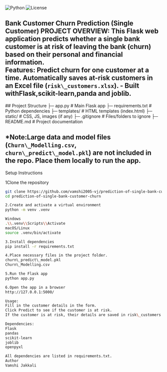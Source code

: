 ![Python](https://img.shields.io/badge/python-3.10-blue)
![License](https://img.shields.io/badge/license-MIT-green)

Bank Customer Churn Prediction (Single Customer)
PROJECT OVERVIEW:
This Flask web application predicts whether a single bank customer is at risk of leaving the bank (churn) based on their personal and financial information.  
Features:
Predict churn for one customer at a time.
Automatically saves at-risk customers in an Excel file (`risk\_customers.xlsx`).
\- Built withFlask,scikit-learn,panda and joblib.
---

\## Project Structure
├─ app.py # Main Flask app
├─ requirements.txt # Python dependencies
├─ templates/ # HTML templates (index.html)
├─ static/ # CSS, JS, images (if any)
├─ .gitignore # Files/folders to ignore
├─ README.md # Project documentation

*Note:Large data and model files (`Churn\_Modelling.csv`, `churn\_predict\_model.pkl`) are not included in the repo. Place them locally to run the app.
---
Setup Instructions

1Clone the repository
```bash
git clone https://github.com/vamshi2005-vj/prediction-of-single-bank-customer-churn.git
cd prediction-of-single-bank-customer-churn

2.Create and activate a virtual environment
python -m venv .venv

Windows
.\\.venv\\Scripts\\Activate
macOS/Linux
source .venv/bin/activate

3.Install dependencies
pip install -r requirements.txt

4.Place necessary files in the project folder.
churn\_predict\_model.pkl
Churn\_Modelling.csv

5.Run the Flask app
python app.py

6.Open the app in a browser
http://127.0.0.1:5000/

Usage:
Fill in the customer details in the form.
Click Predict to see if the customer is at risk.
If the customer is at risk, their details are saved in risk\_customers.xlsx.

Dependencies:
Flask
pandas
scikit-learn
joblib
openpyxl

All dependencies are listed in requirements.txt.
Author
Vamshi Jakkali





